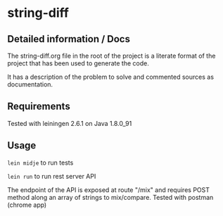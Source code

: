 # string-diff

## Detailed information / Docs

The string-diff.org file in the root of the project is a literate format of the project that has been used to generate the code. 

It has a description of the problem to solve and commented sources as documentation.

## Requirements

Tested with leiningen 2.6.1 on Java 1.8.0_91

## Usage

`lein midje` to run tests

`lein run` to run rest server API

The endpoint of the API is exposed at route "/mix" and requires POST method along an array of strings to mix/compare. Tested with postman (chrome app)
